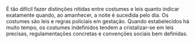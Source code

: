 ﻿É tão difícil fazer distinções nítidas entre costumes e leis quanto indicar exatamente quando, ao amanhecer, a noite é sucedida pelo dia. Os costumes são leis e regras policiais em gestação. Quando estabelecidos há muito tempo, os costumes indefinidos tendem a cristalizar-se em leis precisas, regulamentações concretas e convenções sociais bem definidas.
